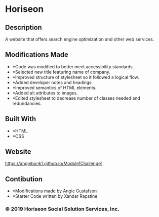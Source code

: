 # Horiseon

## Description

A website that offers search engine optimization and other web services. 

## Modifications Made
- *Code was modified to better meet accessibility standards. 
- *Selected new title featuring name of company.
- *Improved structure of stylesheet so it followed a logical flow. 
- *Added developer notes and headings.
- *Improved semantics of HTML elements.
- *Added alt attributes to images. 
- *Edited stylesheet to decrease number of classes needed and redundancies.

## Built With

- *HTML
- *CSS

## Website 
https://angiebunk1.github.io/Module1Challenge1

## Contibution
- *Modifications made by Angie Gustafson
- *Starter Code written by Xander Rapstine

### &copy; 2019 Horiseon Social Solution Services, Inc.
